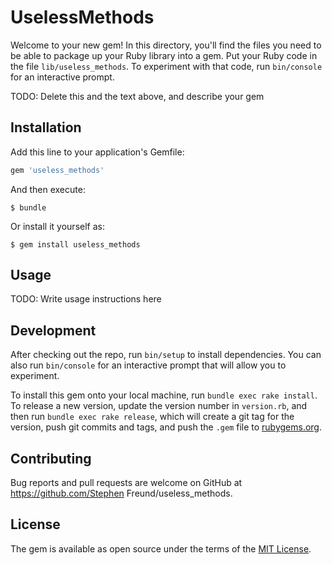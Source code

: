 # UselessMethods

Welcome to your new gem! In this directory, you'll find the files you need to be able to package up your Ruby library into a gem. Put your Ruby code in the file `lib/useless_methods`. To experiment with that code, run `bin/console` for an interactive prompt.

TODO: Delete this and the text above, and describe your gem

## Installation

Add this line to your application's Gemfile:

```ruby
gem 'useless_methods'
```

And then execute:

    $ bundle

Or install it yourself as:

    $ gem install useless_methods

## Usage

TODO: Write usage instructions here

## Development

After checking out the repo, run `bin/setup` to install dependencies. You can also run `bin/console` for an interactive prompt that will allow you to experiment.

To install this gem onto your local machine, run `bundle exec rake install`. To release a new version, update the version number in `version.rb`, and then run `bundle exec rake release`, which will create a git tag for the version, push git commits and tags, and push the `.gem` file to [rubygems.org](https://rubygems.org).

## Contributing

Bug reports and pull requests are welcome on GitHub at https://github.com/Stephen Freund/useless_methods.


## License

The gem is available as open source under the terms of the [MIT License](http://opensource.org/licenses/MIT).


